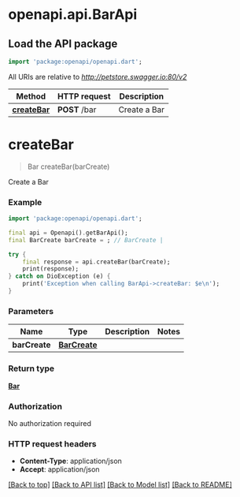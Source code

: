 # openapi.api.BarApi

## Load the API package
```dart
import 'package:openapi/openapi.dart';
```

All URIs are relative to *http://petstore.swagger.io:80/v2*

Method | HTTP request | Description
------------- | ------------- | -------------
[**createBar**](BarApi.md#createbar) | **POST** /bar | Create a Bar


# **createBar**
> Bar createBar(barCreate)

Create a Bar

### Example
```dart
import 'package:openapi/openapi.dart';

final api = Openapi().getBarApi();
final BarCreate barCreate = ; // BarCreate | 

try {
    final response = api.createBar(barCreate);
    print(response);
} catch on DioException (e) {
    print('Exception when calling BarApi->createBar: $e\n');
}
```

### Parameters

Name | Type | Description  | Notes
------------- | ------------- | ------------- | -------------
 **barCreate** | [**BarCreate**](BarCreate.md)|  | 

### Return type

[**Bar**](Bar.md)

### Authorization

No authorization required

### HTTP request headers

 - **Content-Type**: application/json
 - **Accept**: application/json

[[Back to top]](#) [[Back to API list]](../README.md#documentation-for-api-endpoints) [[Back to Model list]](../README.md#documentation-for-models) [[Back to README]](../README.md)

